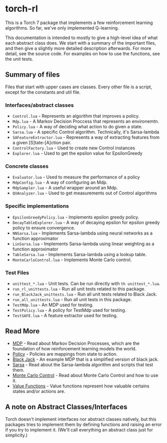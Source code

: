 # torch-rl
This is a Torch 7 package that implements a few reinforcement learning
algorithms. So far, we've only implemented Q-learning.

This documentation is intended to mostly to give a high-level idea of what each
abstract class does. We start with a summary of the important files, and then
give a slightly more detailed description afterwards. For more detail, see the
source code. For examples on how to use the functions, see the unit tests.

## Summary of files
Files that start with upper cases are classes. Every other file is a script,
except for the constants and util file.

### Interfaces/abstract classes
* `Control.lua` - Represents an algorithm that improves a policy.
* `Mdp.lua` - A Markov Decision Proccess that represents an environemtn.
* `Policy.lua` - A way of deciding what action to do given a state.
* `Sarsa.lua` - A specific Control algorithm. Technically, it's Sarsa-lambda
* `SAFeatureExtractor.lua` - Represents a way of extracting features from a given
  [S]tate-[A]ction pair.
* `ControlFactory.lua` - Used to create new Control instances
* `Explorer.lua` - Used to get the epsilon value for EpsilonGreedy

### Concrete classes
* `Evaluator.lua` - Used to measure the performance of a policy
* `MdpConfig.lua` - A way of configuring an Mdp.
* `MdpSampler.lua` - A useful wrapper around an Mdp.
* `QVAnalyzer.lua` - Used to get measurements out of Control algorithms

### Specific implementations
* `EpsilonGreedyPolicy.lua` - Implements epsilon greedy policy.
* `DecayTableExplorer.lua` - A way of decaying epsilon for epsilon greedy policy
  to ensure convergence.
* `NNSarsa.lua` - Implements Sarsa-lambda using neural networks as a function
  approximator
* `LinSarsa.lua` - Implements Sarsa-lambda using linear weighting as a function
  approximator
* `TableSarsa.lua` - Implements Sarsa-lambda using a lookup table.
* `MonteCarloControl.lua` - Implements Monte Carlo control.

### Test Files
* `unittest_*.lua` - Unit tests. Can be run directly with `th
unittest_*.lua`.
* `run_rl_unittests.lua` - Run all unit tests related to this package.
* `run_BlackJack_unittests.lua` - Run all unit tests related to Black Jack.
* `run_all_unittests.lua` - Run all unit tests in this package.
* `TestMdp.lua` - An MDP used for testing.
* `TestPolicy.lua` - A policy for TestMdp used for testing.
* `TestSAFE.lua` - A feature extractor used for testing.

## Read More
* [MDP](doc/mdp.md) - Read about Markov Decision Processes, which are the
  foundation of how reinforcement learning models the world.
* [Policy](doc/policy.md) - Policies are mappings from state to action.
* [Black Jack](doc/blackjack.md) - An example MDP that is a simplified version
  of black jack.
* [Sarsa](doc/sarsa.md) - Read about the Sarsa-lambda algorithm and scripts that
  test them.
* [Monte Carlo Control](doc/montecarlo.md) - Read about Monte Carlo Control and
  how to use it.
* [Value Functions](doc/valuefunctions.md) - Value functions represent how
  valuable certains states and/or actions are.

## A note on Abstract Classes/Interfaces
Torch doesn't implement interfaces nor abstract classes natively, but this
packages tries to implement them by defining functions and raising an error if
you try to implement it. (We'll call everything an abstract class
just for simplicity.)

